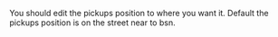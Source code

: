 You should edit the pickups position to where you want it.
Default the pickups position is on the street near to bsn.

